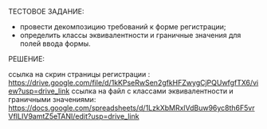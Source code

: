 ТЕСТОВОЕ ЗАДАНИЕ:

- провести декомпозицию требований к форме регистрации;
- определить классы эквивалентности и граничные значения для полей ввода формы.

РЕШЕНИЕ:

ссылка на скрин страницы регистрации : https://drive.google.com/file/d/1kKPseRwSen2gfkHFZwygCjPQUwfgfTX6/view?usp=drive_link
ссылка на файл с классами эквивалентности и граничными значениями: https://docs.google.com/spreadsheets/d/1LzkXbMRxlVdBuw96yc8th6F5vrVfILIV9amtZ5eTANI/edit?usp=drive_link

